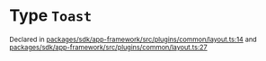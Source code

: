 # Type `Toast`
<sub>Declared in [packages/sdk/app-framework/src/plugins/common/layout.ts:14](https://github.com/dxos/dxos/blob/8ed3715dc/packages/sdk/app-framework/src/plugins/common/layout.ts#L14) and [packages/sdk/app-framework/src/plugins/common/layout.ts:27](https://github.com/dxos/dxos/blob/8ed3715dc/packages/sdk/app-framework/src/plugins/common/layout.ts#L27)</sub>







